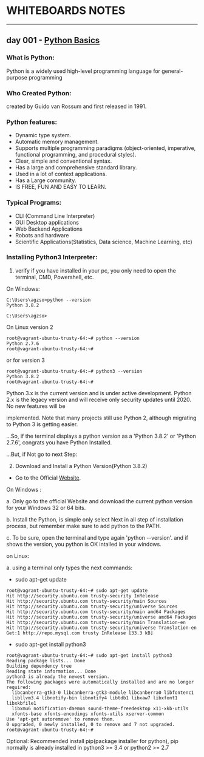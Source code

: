 # WHITEBOARDS NOTES
--------------------

## day 001 - [Python Basics](Whiteboard_notes_Day1.jpg)

### What is Python:
Python is a widely used high-level programming language for general-purpose programming

### Who Created Python:
created by Guido van Rossum and first released in 1991.

### Python features: 
- Dynamic type system.
- Automatic memory management.
- Supports multiple programming paradigms (object-oriented, imperative, functional programming,
and procedural styles).
- Clear, simple and conventional syntax.
- Has a large and comprehensive standard library.
- Used in a lot of context applications.
- Has a Large community.
- IS FREE, FUN AND EASY TO LEARN.

### Typical Programs:
- CLI (Command Line Interpreter)
- GUI Desktop applications
- Web Backend Applications
- Robots and hardware
- Scientific Applications(Statistics, Data science, Machine Learning, etc)

### Installing Python3 Interpreter:
1. verify if you have installed in your pc, you only need to open the terminal, CMD, Powershell, etc.

On Windows:
```
C:\Users\agzso>python --version
Python 3.8.2

C:\Users\agzso>
```

On Linux version 2
```
root@vagrant-ubuntu-trusty-64:~# python --version
Python 2.7.6
root@vagrant-ubuntu-trusty-64:~#
```
or for version 3

```
root@vagrant-ubuntu-trusty-64:~# python3 --version
Python 3.8.2
root@vagrant-ubuntu-trusty-64:~#
```
Python 3.x is the current version and is under active development.
Python 2.x is the legacy version and will receive only security updates until 2020. No new features will be

implemented. Note that many projects still use Python 2, although migrating to Python 3 is getting easier.

...So, if the terminal displays  a python version as a 'Python 3.8.2' or 'Python 2.7.6', congrats you have Python Installed.

...But, if Not go to next Step:

2. Download and Install a Python Version(Python 3.8.2)

- Go to the Official [Website](https://www.python.org/).

On Windows : 

a. Only go to the official Website and download the current python version for your Windows 32 or 64 bits.

b. Install the Python, is simple only select Next in all step of installation process, but remember make sure to add python to the PATH.

c. To be sure, open the terminal and type again 'python --version'. and if shows the version, you python is OK intalled in your windows.

on Linux:

a. using a terminal only types the next commands:

- sudo apt-get update
```
root@vagrant-ubuntu-trusty-64:~# sudo apt-get update
Hit http://security.ubuntu.com trusty-security InRelease
Hit http://security.ubuntu.com trusty-security/main Sources
Hit http://security.ubuntu.com trusty-security/universe Sources
Hit http://security.ubuntu.com trusty-security/main amd64 Packages
Hit http://security.ubuntu.com trusty-security/universe amd64 Packages
Hit http://security.ubuntu.com trusty-security/main Translation-en
Hit http://security.ubuntu.com trusty-security/universe Translation-en
Get:1 http://repo.mysql.com trusty InRelease [33.3 kB]
```

- sudo apt-get install python3
```
root@vagrant-ubuntu-trusty-64:~# sudo apt-get install python3
Reading package lists... Done
Building dependency tree
Reading state information... Done
python3 is already the newest version.
The following packages were automatically installed and are no longer required:
  libcanberra-gtk3-0 libcanberra-gtk3-module libcanberra0 libfontenc1
  libllvm3.4 libnotify-bin libnotify4 libtdb1 libxaw7 libxfont1 libxkbfile1
  libxmu6 notification-daemon sound-theme-freedesktop x11-xkb-utils
  xfonts-base xfonts-encodings xfonts-utils xserver-common
Use 'apt-get autoremove' to remove them.
0 upgraded, 0 newly installed, 0 to remove and 7 not upgraded.
root@vagrant-ubuntu-trusty-64:~#
```

Optional: Recommended install pip(package installer for python), pip normally is already installed in python3 >= 3.4 or python2 >= 2.7








